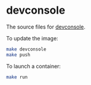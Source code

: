devconsole
===

The source files for [devconsole](https://hub.docker.com/r/c0sco/devconsole).

To update the image:

```bash
make devconsole
make push
```

To launch a container:

```bash
make run
```
